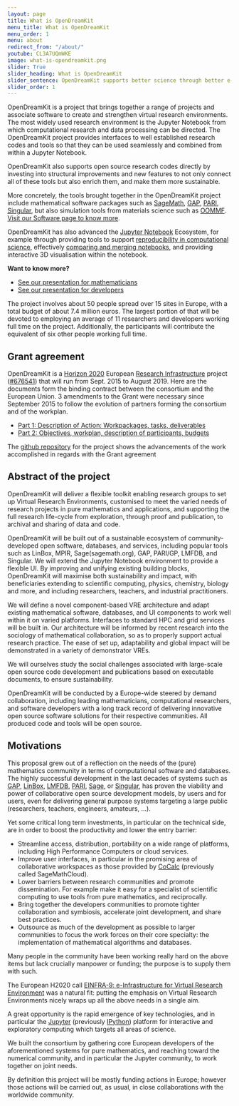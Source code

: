 ```yaml
---
layout: page
title: What is OpenDreamKit
menu_title: What is OpenDreamKit
menu_order: 1
menu: about
redirect_from: "/about/"
youtube: CL3A7UQmWKE
image: what-is-opendreamkit.png
slider: True
slider_heading: What is OpenDreamKit
slider_sentence: OpenDreamKit supports better science through better e-infrastructure for computational science.
slider_order: 1
---
```


OpenDreamKit is a project that brings together a range of projects and associate software to create and strengthen virtual research environments. The most widely used research environment is the Jupyter Notebook from which computational research and data processing can be directed. The OpenDreamKit project provides interfaces to well established research codes and tools so that they can be used seamlessly and combined from within a Jupyter Notebook.

OpenDreamKit also supports open source research codes directly by investing into structural improvements and new features to not only connect all of these tools but also enrich them, and make them more sustainable.

More concretely, the tools brought together in the OpenDreamKit project include mathematical software packages such as [SageMath](http://www.sagemath.org/), [GAP](http://www.gap-system.org/), [PARI](http://pari.math.u-bordeaux.fr/), [Singular](https://www.singular.uni-kl.de/), but also simulation tools from materials science such as [OOMMF](http://joommf.github.io/). [Visit our Software page to know more](/project/software/).

OpenDreamKit has also advanced the [Jupyter Notebook](http://jupyter.org/) Ecosystem, for example through providing tools to support [reproducibility in computational science](/tag/reproducibility), effectively [comparing and merging notebooks](/2016/12/16/nbdime-release-0.1.0/), and providing interactive 3D visualisation within the notebook.



**Want to know more?**

 * [See our presentation for mathematicians](/about-mathematicians/)
 * [See our presentation for developers](/about-developers/)


The project involves about 50 people spread over 15 sites
in Europe, with a total budget of about 7.4 million euros. The largest
portion of that will be devoted to employing an average of 11
researchers and developers working full time on the
project. Additionally, the participants will contribute the equivalent
of six other people working full time.

## Grant agreement

OpenDreamKit is a
[Horizon 2020](https://ec.europa.eu/programmes/horizon2020/)
European [Research Infrastructure](https://ec.europa.eu/programmes/horizon2020/en/h2020-section/european-research-infrastructures-including-e-infrastructures)
project (<a href="http://cordis.europa.eu/project/rcn/198334_en.html">#676541</a>) that will run from Sept. 2015 to August 2019. Here are the documents form the binding contract between the consortium and the European Union. 3 amendments to the Grant were necessary since September 2015 to follow the evolution of partners forming the consortium and of the workplan.

- [Part 1: Description of Action: Workpackages, tasks, deliverables](https://github.com/OpenDreamKit/OpenDreamKit/raw/master/Proposal/GA-Annex1-Description_of_the_action-01032018.pdf)
- [Part 2: Objectives, workplan, description of participants, budgets](https://github.com/OpenDreamKit/OpenDreamKit/raw/master/Proposal/GA-Annex2-Workplan-01032018.pdf)

The [github repository](https://github.com/OpenDreamKit/OpenDreamKit/milestones) for the project shows the advancements of the work accomplished in regards with the Grant agreement

## Abstract of the project

OpenDreamKit will deliver a flexible toolkit enabling research groups to
set up Virtual Research Environments, customised to meet the varied
needs of research projects in pure mathematics and applications, and
supporting the full research life-cycle from exploration, through proof
and publication, to archival and sharing of data and code.

OpenDreamKit will be built out of a sustainable ecosystem of
community-developed open software, databases, and services, including
popular tools such as LinBox, MPIR, Sage(sagemath.org), GAP, PARI/GP,
LMFDB, and Singular. We will extend the Jupyter Notebook environment to
provide a flexible UI. By improving and unifying existing building
blocks, OpenDreamKit will maximise both sustainability and impact, with
beneficiaries extending to scientific computing, physics, chemistry,
biology and more, and including researchers, teachers, and industrial
practitioners.

We will define a novel component-based VRE architecture and adapt
existing mathematical software, databases, and UI components to work
well within it on varied platforms. Interfaces to standard HPC and grid
services will be built in. Our architecture will be informed by recent
research into the sociology of mathematical collaboration, so as to
properly support actual research practice. The ease of set up,
adaptability and global impact will be demonstrated in a variety of
demonstrator VREs.

We will ourselves study the social challenges associated with
large-scale open source code development and publications based on
executable documents, to ensure sustainability.

OpenDreamKit will be conducted by a Europe-wide steered by demand
collaboration, including leading mathematicians, computational
researchers, and software developers with a long track record of
delivering innovative open source software solutions for their
respective communities. All produced code and tools will be open source.

## Motivations

This proposal grew out of a reflection on the needs of the (pure)
mathematics community in terms of computational software and databases.
The highly successful development in the last decades of systems such as
[GAP](http://www.gap-system.org/), [LinBox](http://www.linalg.org/),
[LMFDB](http://lmfdb.org), [PARI](http://pari.math.u-bordeaux.fr/),
[Sage](https://www.sagemath.org), or [Singular](http://www.singular.uni-kl.de/),
has proven the viability and power of collaborative open source
development models, by users and for users, even for delivering general
purpose systems targeting a large public (researchers, teachers,
engineers, amateurs, ...).

Yet some critical long term investments, in particular on the technical
side, are in order to boost the productivity and lower the entry
barrier:

-   Streamline access, distribution, portability on a wide range of
    platforms, including High Performance Computers or cloud services.
-   Improve user interfaces, in particular in the promising area of
    collaborative workspaces as those provided by
    [CoCalc](https://cocalc.com) (previously called SageMathCloud).
-   Lower barriers between research communities and promote
    dissemination. For example make it easy for a specialist of
    scientific computing to use tools from pure mathematics, and
    reciprocally.
-   Bring together the developers communities to promote tighter
    collaboration and symbiosis, accelerate joint development, and share
    best practices.
-   Outsource as much of the development as possible to larger
    communities to focus the work forces on their core specialty: the
    implementation of mathematical algorithms and databases.

Many people in the community have been working really hard on the
above items but lack crucially manpower or funding; the purpose is to
supply them with such.

The European H2020 call [EINFRA-9: e-Infrastructure for Virtual Research
Environment](http://ec.europa.eu/research/participants/portal/desktop/en/opportunities/h2020/topics/2144-einfra-9-2015.html)
was a natural fit: putting the emphasis on Virtual Research
Environments nicely wraps up all the above needs in a single aim.

A great opportunity is the rapid emergence of key technologies, and in
particular the [Jupyter](http://jupyter.org) (previously
[IPython](http://ipython.org)) platform for interactive and exploratory
computing which targets all areas of science.

We built the consortium by gathering core European developers of the
aforementioned systems for pure mathematics, and reaching toward the
numerical community, and in particular the Jupyter community, to work
together on joint needs.

By definition this project will be mostly funding actions in Europe;
however those actions will be carried out, as usual, in close
collaborations with the worldwide community.


